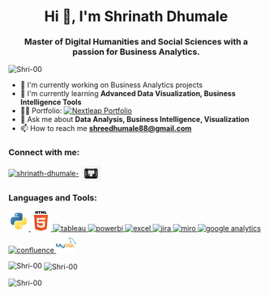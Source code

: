 <h1 align="center">Hi 👋, I'm Shrinath Dhumale</h1>
<h3 align="center">Master of Digital Humanities and Social Sciences with a passion for Business Analytics.</h3>

<p align="left"> <img src="https://komarev.com/ghpvc/?username=Shri-00&label=Profile%20views&color=0e75b6&style=flat" alt="Shri-00" /> </p>

- 🔭 I'm currently working on Business Analytics projects
- 🌱 I'm currently learning **Advanced Data Visualization, Business Intelligence Tools**
- 👨‍💻 Portfolio: <a href="https://nextleap.app/portfolio/shrinath-dhumale-0fbe" target="_blank"><img src="Nextleap.png" alt="Nextleap Portfolio" height="30"/></a>
- 💬 Ask me about **Data Analysis, Business Intelligence, Visualization**
- 📫 How to reach me **shreedhumale88@gmail.com**

<h3 align="left">Connect with me:</h3>
<p align="left">
<a href="https://linkedin.com/in/shrinath-dhumale-" target="blank"><img align="center" src="https://raw.githubusercontent.com/rahuldkjain/github-profile-readme-generator/master/src/images/icons/Social/linked-in-alt.svg" alt="shrinath-dhumale-" height="30" width="40" /></a>
<a href="https://github.com/Shri-00" target="blank"><img align="center" src="Git.jpeg" alt="Shri-00" height="30" width="40" /></a>
</p>

<h3 align="left">Languages and Tools:</h3>
<p align="left">
<a href="https://www.python.org" target="_blank" rel="noreferrer"> <img src="https://raw.githubusercontent.com/devicons/devicon/master/icons/python/python-original.svg" alt="python" width="40" height="40"/> </a>
<a href="https://www.w3.org/html/" target="_blank" rel="noreferrer"> <img src="https://raw.githubusercontent.com/devicons/devicon/master/icons/html5/html5-original-wordmark.svg" alt="html5" width="40" height="40"/> </a>
<a href="https://www.tableau.com/" target="_blank" rel="noreferrer"> <img src="https://cdn.worldvectorlogo.com/logos/tableau-software.svg" alt="tableau" width="40" height="40"/> </a>
<a href="https://powerbi.microsoft.com/" target="_blank" rel="noreferrer"> <img src="https://upload.wikimedia.org/wikipedia/commons/c/cf/New_Power_BI_Logo.svg" alt="powerbi" width="40" height="40"/> </a>
<a href="https://www.microsoft.com/en-us/microsoft-365/excel" target="_blank" rel="noreferrer"> <img src="https://upload.wikimedia.org/wikipedia/commons/3/34/Microsoft_Office_Excel_%282019%E2%80%93present%29.svg" alt="excel" width="40" height="40"/> </a>
<a href="https://www.atlassian.com/software/jira" target="_blank" rel="noreferrer"> <img src="https://www.vectorlogo.zone/logos/atlassian_jira/atlassian_jira-icon.svg" alt="jira" width="40" height="40"/> </a>
<a href="https://miro.com/" target="_blank" rel="noreferrer"> <img src="https://cdn.worldvectorlogo.com/logos/miro-2.svg" alt="miro" width="40" height="40"/> </a>
<a href="https://analytics.google.com/" target="_blank" rel="noreferrer"> <img src="https://www.vectorlogo.zone/logos/google_analytics/google_analytics-icon.svg" alt="google analytics" width="40" height="40"/> </a>
<a href="https://www.atlassian.com/software/confluence" target="_blank" rel="noreferrer"> <img src="https://www.vectorlogo.zone/logos/atlassian_confluence/atlassian_confluence-icon.svg" alt="confluence" width="40" height="40"/> </a>
<a href="https://www.mysql.com/" target="_blank" rel="noreferrer"> <img src="https://raw.githubusercontent.com/devicons/devicon/master/icons/mysql/mysql-original-wordmark.svg" alt="mysql" width="40" height="40"/> </a>
</p>

<p><img align="left" src="https://github-readme-stats.vercel.app/api/top-langs?username=Shri-00&show_icons=true&locale=en&layout=compact" alt="Shri-00" /></p>

<p>&nbsp;<img align="center" src="https://github-readme-stats.vercel.app/api?username=Shri-00&show_icons=true&locale=en" alt="Shri-00" /></p>

<p><img align="center" src="https://github-readme-streak-stats.herokuapp.com/?user=Shri-00&" alt="Shri-00" /></p>

